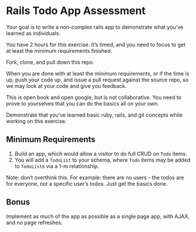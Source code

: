 # Rails Todo App Assessment

Your goal is to write a non-complex rails app to demonstrate what you’ve learned as individuals. 

You have 2 hours for this exercise. It’s timed, and you need to focus to get at least the minimum requirements finished.

Fork, clone, and pull down this repo.

When you are done with at least the minimum requirements, or if the time is up, push your code up, and issue a pull request against the source repo, so we may look at your code and give you feedback.

This is open book and open google, but is not collaborative. You need to prove to yourselves that you can do the basics all on your own.

Demonstrate that you’ve learned basic ruby, rails, and git concepts while working on this exercise.

## Minimum Requirements

1. Build an app, which would allow a visitor to do full CRUD on `Todo` items.
2. You will add a `TodoList` to your schema, where `Todo` items may be added to `TodoList`s via a 1-m relationship.

Note: don’t overthink this. For example: there are no users - the todos are for everyone, not a specific user’s todos. Just get the basics done.

## Bonus

Implement as much of the app as possible as a single page app, with AJAX, and no page refreshes. 